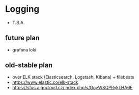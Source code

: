 # Logging
- T.B.A.

## future plan
- grafana loki

## old-stable plan
- over ELK stack (Elasticsearch, Logstash, Kibana) + filebeats
- https://www.elastic.co/elk-stack
- https://sfoc.algocloud.cz/index.php/s/OovWSQPRykLHA6E

